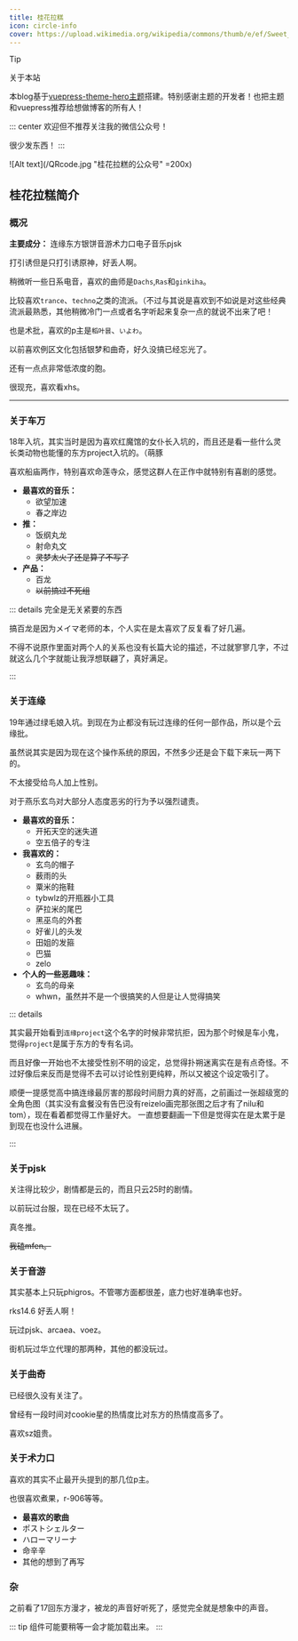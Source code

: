 ```yaml
---
title: 桂花拉糕
icon: circle-info
cover: https://upload.wikimedia.org/wikipedia/commons/thumb/e/ef/Sweet_Tea_Olive_Cake.jpg/1920px-Sweet_Tea_Olive_Cake.jpg
---
```


> [!tip]
> 关于本站
> 
> 本blog基于[vuepress-theme-hero主题](https://theme-hope.vuejs.press/zh/)搭建。特别感谢主题的开发者！也把主题和vuepress推荐给想做博客的所有人！

::: center
欢迎但不推荐关注我的微信公众号！

很少发东西！
:::

![Alt text](/QRcode.jpg "桂花拉糕的公众号" =200x)

## 桂花拉糕简介

### 概况

**主要成分：** 连缘东方银饼音游术力口电子音乐pjsk

打引诱但是只打引诱原神，好丢人啊。

稍微听一些日系电音，喜欢的曲师是`Dachs`,`Ras`和`ginkiha`。

比较喜欢`trance`、`techno`之类的流派。（不过与其说是喜欢到不如说是对这些经典流派最熟悉，其他稍微冷门一点或者名字听起来复杂一点的就说不出来了吧！

也是术批，喜欢的p主是`稻叶昙`、`いよわ`。

以前喜欢例区文化包括银梦和曲奇，好久没搞已经忘光了。

还有一点点非常低浓度的胞。

很现充，喜欢看xhs。

---

### 关于车万
18年入坑，其实当时是因为喜欢红魔馆的女仆长入坑的，而且还是看一些什么灵长类动物也能懂的东方project入坑的。（萌豚

喜欢船庙两作，特别喜欢命莲寺众，感觉这群人在正作中就特别有喜剧的感觉。

- **最喜欢的音乐：** 
  - 欲望加速
  - 春之岸边
- **推：** 
  - 饭纲丸龙 
  - 射命丸文 
  - ~~灵梦太火了还是算了不写了~~
- **产品：** 
  - 百龙 
  - ~~以前搞过不死组~~

::: details 完全是无关紧要的东西

搞百龙是因为メイマ老师的本，个人实在是太喜欢了反复看了好几遍。

不得不说原作里面对两个人的关系也没有长篇大论的描述，不过就寥寥几字，不过就这么几个字就能让我浮想联翩了，真好满足。

:::

### 关于连缘

19年通过绿毛娘入坑。到现在为止都没有玩过连缘的任何一部作品，所以是个云缘批。

虽然说其实是因为现在这个操作系统的原因，不然多少还是会下载下来玩一两下的。

不太接受给鸟人加上性别。

对于燕乐玄鸟对大部分人态度恶劣的行为予以强烈谴责。

- **最喜欢的音乐：** 
  - 开拓天空的迷失道
  - 空五倍子的专注
- **我喜欢的：**
  - 玄鸟的帽子
  - 薮雨的头
  - 粟米的拖鞋
  - tybwlz的开瓶器小工具
  - 萨拉米的尾巴
  - 黑巫鸟的外套
  - 好雀儿的头发
  - 田姐的发箍
  - 巴猫
  - zelo
- **个人的一些恶趣味：**
  - 玄鸟的母亲
  - whwn，虽然并不是一个很搞笑的人但是让人觉得搞笑

::: details

其实最开始看到`连缘project`这个名字的时候非常抗拒，因为那个时候是车小鬼，觉得`project`是属于东方的专有名词。

而且好像一开始也不太接受性别不明的设定，总觉得扑朔迷离实在是有点奇怪。不过好像后来反而是觉得不去可以讨论性别更纯粹，所以又被这个设定吸引了。

顺便一提感觉高中搞连缘最厉害的那段时间厨力真的好高，之前画过一张超级宽的全角色图（其实没有盒餐没有告巴没有reizelo画完那张图之后才有了nilu和tom），现在看着都觉得工作量好大。
一直想要翻画一下但是觉得实在是太累于是到现在也没什么进展。

:::

### 关于pjsk
关注得比较少，剧情都是云的，而且只云25时的剧情。

以前玩过台服，现在已经不太玩了。

真冬推。

~~我磕mfen。~~
### 关于音游
其实基本上只玩phigros。不管哪方面都很差，底力也好准确率也好。

rks14.6 好丢人啊！

玩过pjsk、arcaea、voez。

街机玩过华立代理的那两种，其他的都没玩过。

### 关于曲奇
已经很久没有关注了。

曾经有一段时间对cookie星的热情度比对东方的热情度高多了。

喜欢sz姐贵。

### 关于术力口
喜欢的其实不止最开头提到的那几位p主。

也很喜欢煮果，r-906等等。

- **最喜欢的歌曲**
- ポストシェルター
- ハローマリーナ
- 命辛辛
- 其他的想到了再写

### 杂
之前看了17回东方漫才，被龙的声音好听死了，感觉完全就是想象中的声音。

::: tip
组件可能要稍等一会才能加载出来。
:::

<BiliBili bvid="BV1T94y1q7kX" />